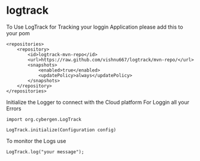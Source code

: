 # logtrack



To Use LogTrack for Tracking your loggin Application please add this to your pom 

```
<repositories>
    <repository>
        <id>logtrack-mvn-repo</id>
        <url>https://raw.github.com/vishnu667/logtrack/mvn-repo/</url>
        <snapshots>
            <enabled>true</enabled>
            <updatePolicy>always</updatePolicy>
        </snapshots>
    </repository>
</repositories>
```

Initialize the Logger to connect with the Cloud platform For Loggin all your Errors

```
import org.cybergen.LogTrack

LogTrack.initialize(Configuration config)
```

To monitor the Logs use 

```
LogTrack.log("your message");
```



